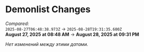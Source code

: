 # Demonlist Changes

_Compared:_<br />
`2025-08-27T06:48:38.973Z` → `2025-08-28T19:31:35.600Z`<br />
**August 27, 2025 at 08:48 AM** → **August 28, 2025 at 09:31 PM**


_Нет изменений между этими датами._
